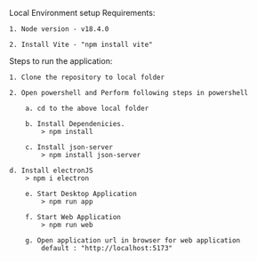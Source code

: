 Local Environment setup Requirements:

    1. Node version - v18.4.0
    
    2. Install Vite - "npm install vite"
	
Steps to run the application:

    1. Clone the repository to local folder
    
    2. Open powershell and Perform following steps in powershell
    
        a. cd to the above local folder
	
        b. Install Dependenicies.
            > npm install
	    
        c. Install json-server 
            > npm install json-server
	    
	d. Install electronJS
	    > npm i electron
	    
        e. Start Desktop Application
            > npm run app
	    
        f. Start Web Application
            > npm run web
	    
        g. Open application url in browser for web application
            default : "http://localhost:5173"
